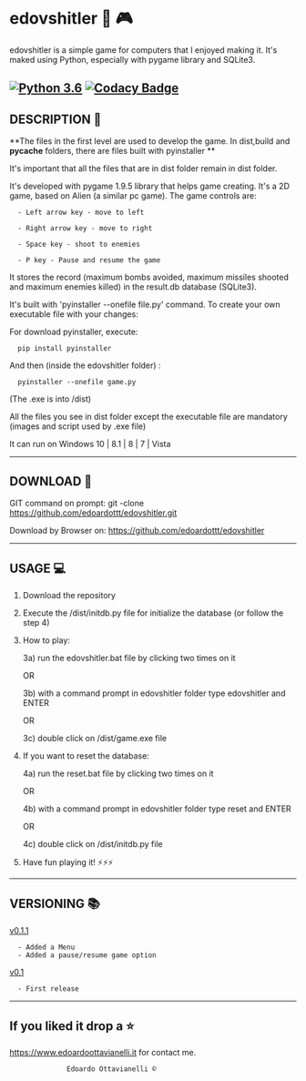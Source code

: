 # edovshitler 👾 🎮

edovshitler is a simple game for computers that I enjoyed making it. It's maked using Python, especially with pygame library and SQLite3.

[![Python 3.6](https://img.shields.io/badge/python-3.6-blue.svg)](https://www.python.org/downloads/release/python-360/)
[![Codacy Badge](https://api.codacy.com/project/badge/Grade/c31d18b0dbfb42d992390aa0b987bd6b)](https://www.codacy.com/manual/edoardottt/edovshitler?utm_source=github.com&amp;utm_medium=referral&amp;utm_content=edoardottt/edovshitler&amp;utm_campaign=Badge_Grade)
--------------------------
DESCRIPTION :mega:
--------------------------
**The files in the first level are used to develop the game. In dist,build and __pycache__ folders, there are files built with pyinstaller **

It's important that all the files that are in dist folder remain in dist folder.

It's developed with pygame 1.9.5 library that helps game creating. It's a 2D game, based on Alien (a similar pc game). The game controls are:

      - Left arrow key - move to left
      
      - Right arrow key - move to right
      
      - Space key - shoot to enemies
      
      - P key - Pause and resume the game
      
It stores the record (maximum bombs avoided, maximum missiles shooted and maximum enemies killed) in the result.db database (SQLite3). 

It's built with 'pyinstaller --onefile file.py' command.
To create your own executable file with your changes:

For download pyinstaller, execute:

      pip install pyinstaller

And then (inside the edovshitler folder) :

      pyinstaller --onefile game.py

(The .exe is into /dist)

All the files you see in dist folder except the executable file are mandatory (images and script used by .exe file)

It can run on Windows 10 | 8.1 | 8 | 7 | Vista

--------------------------
DOWNLOAD :satellite:
--------------------------

GIT command on prompt: git -clone https://github.com/edoardottt/edovshitler.git

Download by Browser on: https://github.com/edoardottt/edovshitler

--------------------------
USAGE :computer:
--------------------------

1) Download the repository

2) Execute the /dist/initdb.py file for initialize the database (or follow the step 4)

3) How to play: 

      3a) run the edovshitler.bat file by clicking two times on it
      
      OR
      
      3b) with a command prompt in edovshitler folder type edovshitler and ENTER
            
      OR
      
      3c) double click on /dist/game.exe file
      
4) If you want to reset the database:

      4a) run the reset.bat file by clicking two times on it
      
      OR
      
      4b) with a command prompt in edovshitler folder type reset and ENTER
      
      OR
      
      4c) double click on /dist/initdb.py file
      
5) Have fun playing it!
:zap::zap::zap:

--------------------------
VERSIONING :books:
--------------------------

[v0.1.1](https://github.com/edoardottt/edovshitler/releases/tag/v0.1.1)

      - Added a Menu
      - Added a pause/resume game option

[v0.1](https://github.com/edoardottt/edovshitler/releases/tag/v0.1)
      
      - First release

--------------------------
If you liked it drop a :star:
--------------------------

https://www.edoardoottavianelli.it for contact me.

                  Edoardo Ottavianelli ©
